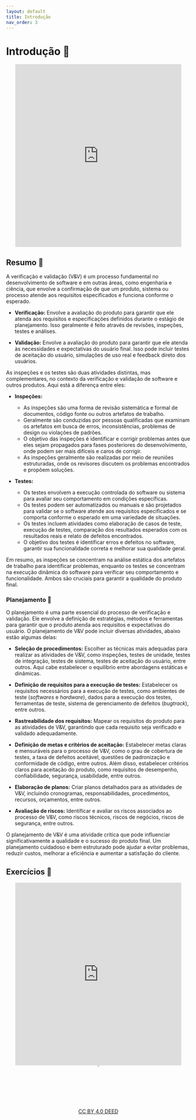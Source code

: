 ```yaml
---
layout: default
title: Introdução
nav_order: 3
---
```


# Introdução 🚀

<center>
    <iframe src="https://vvs.rpmhub.dev/introducao/slides/index.html#/"
    title="Verificação e validação, inspeções, testes e planejamento"
    width="90%" height="500" style="border:none;">
    </iframe>
</center>

## Resumo 📝

A verificação e validação (V&V) é um processo fundamental no desenvolvimento de
software e em outras áreas, como engenharia e ciência, que envolve a confirmação
de que um produto, sistema ou processo atende aos requisitos especificados e
funciona conforme o esperado.

* **Verificação:** Envolve a avaliação do produto para garantir que ele atenda aos
  requisitos e especificações definidos durante o estágio de planejamento. Isso
  geralmente é feito através de revisões, inspeções, testes e análises.

* **Validação:** Envolve a avaliação do produto para garantir que ele atenda às
  necessidades e expectativas do usuário final. Isso pode incluir testes de
  aceitação do usuário, simulações de uso real e feedback direto dos usuários.

As inspeções e os testes são duas atividades distintas, mas complementares, no
contexto da verificação e validação de software e outros produtos. Aqui está a
diferença entre eles:

- **Inspeções:**
  - As inspeções são uma forma de revisão sistemática e formal de documentos,
  código fonte ou outros artefatos de trabalho.
  - Geralmente são conduzidas por pessoas qualificadas que examinam os artefatos
  em busca de erros, inconsistências, problemas de design ou violações de
  padrões.
  - O objetivo das inspeções é identificar e corrigir problemas antes que eles
  sejam propagados para fases posteriores do desenvolvimento, onde podem ser
  mais difíceis e caros de corrigir.
  - As inspeções geralmente são realizadas por meio de reuniões estruturadas,
  onde os revisores discutem os problemas encontrados e propõem soluções.

- **Testes:**
  - Os testes envolvem a execução controlada do software ou sistema para avaliar
  seu comportamento em condições específicas.
  - Os testes podem ser automatizados ou manuais e são projetados para validar
  se o software atende aos requisitos especificados e se comporta conforme o
  esperado em uma variedade de situações.
  - Os testes incluem atividades como elaboração de casos de teste, execução de
  testes, comparação dos resultados esperados com os resultados reais e relato
  de defeitos encontrados.
  - O objetivo dos testes é identificar erros e defeitos no software, garantir
  sua funcionalidade correta e melhorar sua qualidade geral.

Em resumo, as inspeções se concentram na análise estática dos artefatos de
trabalho para identificar problemas, enquanto os testes se concentram na
execução dinâmica do software para verificar seu comportamento e funcionalidade.
Ambos são cruciais para garantir a qualidade do produto final.

### Planejamento 📅

O planejamento é uma parte essencial do processo de verificação e validação. Ele
envolve a definição de estratégias, métodos e ferramentas para garantir que o
produto atenda aos requisitos e expectativas do usuário. O planejamento de V&V
pode incluir diversas atividades, abaixo estão algumas delas:


- **Seleção de procedimentos:** Escolher as técnicas mais adequadas para
  realizar as atividades de V&V, como inspeções, testes de unidade, testes de
  integração, testes de sistema, testes de aceitação do usuário, entre outros.
  Aqui cabe estabelecer o equilíbrio entre abordagens estáticas e dinâmicas.

- **Definição de requisitos para a execução de testes:**
  Estabelecer os requisitos necessários para a execução de testes, como
  ambientes de teste (_softwares_ e _hardware_), dados para a execução dos
  testes, ferramentas de teste, sistema de gerenciamento de defeitos
  (_bugtrack_), entre outros.

- **Rastreabilidade dos requisitos:** Mapear os requisitos do produto para as
  atividades de V&V, garantindo que cada requisito seja verificado e validado
  adequadamente.

- **Definição de metas e critérios de aceitação:** Estabelecer metas claras e
  mensuráveis para o processo de V&V, como o grau de cobertura de testes, a taxa
  de defeitos aceitável, questões de padronização e conformidade de código,
  entre outros. Além disso, estabelecer critérios claros para
  aceitação do produto, como requisitos de desempenho, confiabilidade,
  segurança, usabilidade, entre outros.

- **Elaboração de planos:** Criar planos detalhados para as atividades de V&V,
  incluindo cronogramas, responsabilidades, procedimentos, recursos, orçamentos,
  entre outros.

- **Avaliação de riscos:** Identificar e avaliar os riscos associados ao
  processo de V&V, como riscos técnicos, riscos de negócios, riscos de
  segurança, entre outros.

O planejamento de V&V é uma atividade crítica que pode influenciar
significativamente a qualidade e o sucesso do produto final. Um planejamento
cuidadoso e bem estruturado pode ajudar a evitar problemas, reduzir custos,
melhorar a eficiência e aumentar a satisfação do cliente.

## Exercícios 📝

<center>
    <iframe src="https://vvs.rpmhub.dev/introducao/slides/questions.html"
    title="Introdução" width="90%" height="500"
    style="border:none;background-color:white;">
    </iframe>
</center>

<center>
<a href="https://rpmhub.dev" target="blanck">
    <img src="../imgs/logo.png" alt="Rodrigo Prestes Machado" width="3%"
    height="3%" border=0 style="border:0; text-decoration:none; outline:none">
</a>
<br/>
<a rel="license" href="http://creativecommons.org/licenses/by/4.0/">
    CC BY 4.0 DEED
</a>
</center>